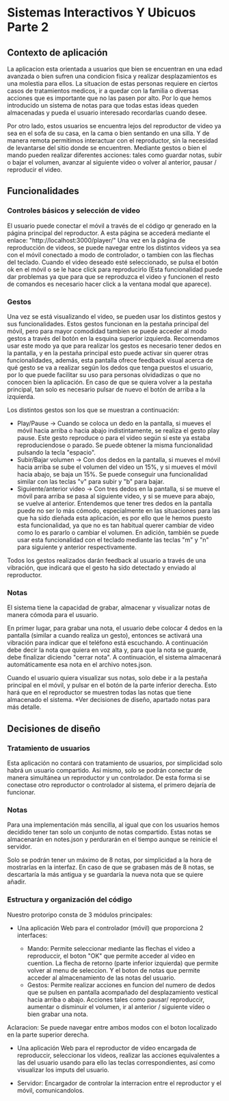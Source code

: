 # Sistemas Interactivos Y Ubicuos Parte 2

## Contexto de aplicación

La aplicacion esta orientada a usuarios que bien se encuentran en una edad avanzada o bien sufren una condicion fisica  y realizar desplazamientos es una molestia para ellos. La situacion de estas personas requiere en ciertos casos de tratamientos medicos, ir a quedar con la familia o diversas acciones que es importante que no las pasen por alto. Por lo que hemos introducido un sistema de notas para que todas estas ideas queden almacenadas y pueda el usuario interesado recordarlas cuando desee.  

Por otro lado, estos usuarios se encuentra lejos del reproductor de video ya sea en el sofa de su casa, en la cama o bien sentando en una silla. Y de manera remota permitimos interactuar con el reproductor, sin la necesidad de levantarse del sitio donde se encuentren. Mediante gestos o bien el mando pueden realizar diferentes acciones: tales como guardar notas, subir o bajar el volumen, avanzar al siguiente video o volver al anterior, pausar / reproducir el video.



## Funcionalidades

### Controles básicos y selección de video
El usuario puede conectar el móvil a través de el código qr generado en la página principal del reproductor. A esta página se accederá mediante el enlace: "http://localhost:3000/player/"
Una vez en la página de reproducción de videos, se puede navegar entre los distintos videos ya sea con el móvil conectado a modo de controlador, o tambien con las flechas del teclado.
Cuando el video deseado esté seleccionado, se pulsa el botón ok en el móvil o se le hace click para reproducirlo (Esta funcionalidad puede dar problemas ya que para que se reproduzca el video y funcionen el resto de comandos es necesario hacer click a la ventana modal que aparece).


### Gestos
Una vez se está visualizando el video, se pueden usar los distintos gestos y sus funcionalidades. Estos gestos funcionan en la pestaña principal del móvil, pero para mayor comodidad tambien se puede acceder al modo gestos a través del botón en la esquina superior izquierda. 
Recomendamos usar este modo ya que para realizar los gestos es necesario tener dedos en la pantalla, y en la pestaña principal esto puede activar sin querer otras funcionalidades, además, esta pantalla ofrece feedback visual acerca de qué gesto se va a realizar según los dedos que tenga puestos el usuario, por lo que puede facilitar su uso para personas olvidadizas o que no conocen bien la aplicación.
En caso de que se quiera volver a la pestaña principal, tan solo es necesario pulsar de nuevo el botón de arriba a la izquierda.


 Los distintos gestos son los que se muestran a continuación:
 * Play/Pause -> Cuando se coloca un dedo en la pantalla, si mueves el móvil hacia arriba o hacia abajo indistintamente, se realiza el gesto play pause. Este gesto reproduce o para el video según si este ya estaba reproduciendose o parado. Se puede obtener la misma funcionalidad pulsando la tecla "espacio".
 * Subir/Bajar volumen -> Con dos dedos en la pantalla, si mueves el móvil hacia arriba se sube el volumen del video un 15%, y si mueves el móvil hacia abajo, se baja un 15%. Se puede conseguir una funcionalidad similar con las teclas "v" para subir y "b" para bajar. 
 * Siguiente/anterior video -> Con tres dedos en la pantalla, si se mueve el móvil para arriba se pasa al siguiente video, y si se mueve para abajo, se vuelve al anterior. Entendemos que tener tres dedos en la pantalla puede no ser lo más cómodo, especialmente en las situaciones para las que ha sido dieñada esta aplicación, es por ello que le hemos puesto esta funcionalidad, ya que no es tan habitual querer cambiar de video como lo es pararlo o cambiar el volumen. En adición, también se puede usar esta funcionalidad con el teclado mediante las teclas "m" y "n" para siguiente y anterior respectivamente.

 Todos los gestos realizados darán feedback al usuario a través de una vibración, que indicará que el gesto ha sido detectado y enviado al reproductor.
 ### Notas
El sistema tiene la capacidad de grabar, almacenar y visualizar notas de manera cómoda para el usuario.


En primer lugar, para grabar una nota, el usuario debe colocar 4 dedos en la pantalla (similar a cuando realiza un gesto), entonces se activará una vibración para indicar que el teléfono está escuchando. A continuación debe decir la nota que quiera en voz alta y, para que la nota se guarde, debe finalizar diciendo "cerrar nota". A continuación, el sistema almacenará automáticamente esa nota en el archivo notes.json.


Cuando el usuario quiera visualizar sus notas, solo debe ir a la pestaña principal en el móvil, y pulsar en el botón de la parte inferior derecha. Esto hará que en el reproductor se muestren todas las notas que tiene almacenado el sistema. *Ver decisiones de diseño, apartado notas para más detalle.


## Decisiones de diseño

### Tratamiento de usuarios
Esta aplicación no contará con tratamiento de usuarios, por simplicidad solo habrá un usuario compartido. Asi mismo, solo se podrán conectar de manera simultánea un reproductor y un controlador. De esta forma si se conectase otro reproductor o controlador al sistema, el primero dejaría de funcionar.

### Notas
Para una implementación más sencilla, al igual que con los usuarios hemos decidido tener tan solo un conjunto de notas compartido. Estas notas se almacenarán en notes.json y perdurarán en el tiempo aunque se reinicie el servidor.

Solo se podrán tener un máximo de 8 notas, por simplicidad a la hora de mostrarlas en la interfaz. En caso de que se grabasen más de 8 notas, se descartaría la más antigua y se guardaría la nueva nota que se quiere añadir.

### Estructura y organización del código
Nuestro protoripo consta de 3 módulos principales:
 - Una aplicación Web para el controlador (móvil) que proporciona 2 interfaces: 
 
   * Mando: Permite seleccionar mediante las flechas el video a reproduccir, el boton "OK" que permite acceder al video en  cuention. La flecha de retorno (parte inferior izquierda) que permite volver al menu de seleccion. Y el boton de notas que permite acceder al almacenamiento de las notas del usuario.
   * Gestos: Permite realizar acciones en funcion del numero de dedos que se pulsen en pantalla acompañado del desplazamiento vestical hacia arriba o abajo. Acciones tales como pausar/ reproduccir, aumentar o disminuir el volumen, ir al anterior / siguiente vídeo o bien grabar una nota.
   
Aclaracion: Se puede navegar entre ambos modos con el boton localizado en la parte superior derecha.
 
- Una aplicación Web para el reproductor de vídeo encargada de reproduccir, seleccionar los videos, realizar las acciones equivalentes a las del usuario usando para ello las teclas correspondientes, así como visualizar los imputs del usuario.

- Servidor: Encargador de controlar la interracion entre el reproductor y el móvil, comunicandolos.
 